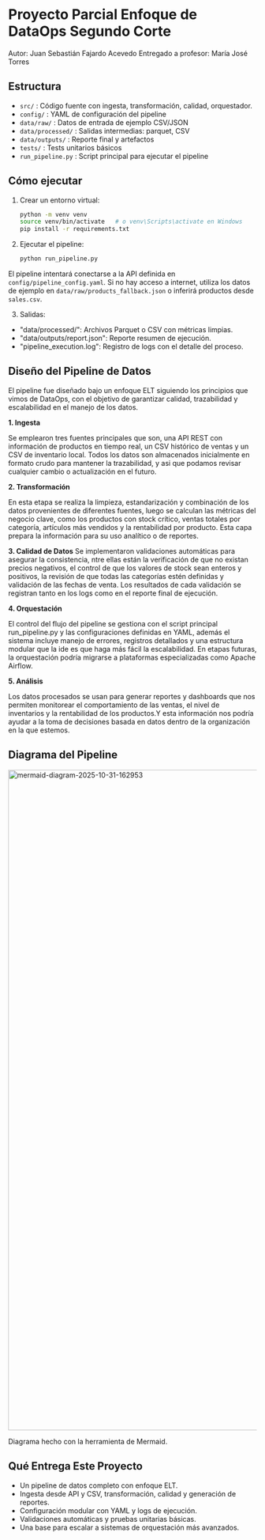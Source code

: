 # Proyecto Parcial Enfoque de DataOps Segundo Corte

Autor: Juan Sebastián Fajardo Acevedo
Entregado a profesor: María José Torres

## Estructura
- `src/` : Código fuente con ingesta, transformación, calidad, orquestador.
- `config/` : YAML de configuración del pipeline
- `data/raw/` : Datos de entrada de ejemplo CSV/JSON
- `data/processed/` : Salidas intermedias: parquet, CSV
- `data/outputs/` : Reporte final y artefactos
- `tests/` : Tests unitarios básicos
- `run_pipeline.py` : Script principal para ejecutar el pipeline

## Cómo ejecutar 
1. Crear un entorno virtual:
   ```bash
   python -m venv venv
   source venv/bin/activate   # o venv\Scripts\activate en Windows
   pip install -r requirements.txt
   ```
2. Ejecutar el pipeline:
   ```bash
   python run_pipeline.py
   ```
El pipeline intentará conectarse a la API definida en `config/pipeline_config.yaml`. Si no hay acceso a internet, utiliza los datos de ejemplo en `data/raw/products_fallback.json` o inferirá productos desde `sales.csv`.

3. Salidas:
 - "data/processed/": Archivos Parquet o CSV con métricas limpias.
- "data/outputs/report.json":  Reporte resumen de ejecución.
- "pipeline_execution.log": Registro de logs con el detalle del proceso.

## Diseño del Pipeline de Datos
El pipeline fue diseñado bajo un enfoque ELT siguiendo los principios que vimos de DataOps, con el objetivo de garantizar calidad, trazabilidad y escalabilidad en el manejo de los datos.

**1. Ingesta**

Se emplearon tres fuentes principales que son, una API REST con información de productos en tiempo real, un CSV histórico de ventas y un CSV de inventario local. Todos los datos son almacenados inicialmente en formato crudo para mantener la trazabilidad, y asi que podamos revisar cualquier cambio o actualización en el futuro.

**2. Transformación**

En esta etapa se realiza la limpieza, estandarización y combinación de los datos provenientes de diferentes fuentes, luego se calculan las métricas del negocio clave, como los productos con stock crítico, ventas totales por categoría, artículos más vendidos y la rentabilidad por producto. Esta capa prepara la información para su uso analítico o de reportes.

**3. Calidad de Datos**
Se implementaron validaciones automáticas para asegurar la consistencia, ntre ellas están la verificación de que no existan precios negativos, el control de que los valores de stock sean enteros y positivos, la revisión de que todas las categorías estén definidas y validación de las fechas de venta. Los resultados de cada validación se registran tanto en los logs como en el reporte final de ejecución.

**4. Orquestación**

El control del flujo del pipeline se gestiona con el script principal run_pipeline.py y las configuraciones definidas en YAML, además el sistema incluye manejo de errores, registros detallados y una estructura modular que la ide es que haga más fácil la escalabilidad. En etapas futuras, la orquestación podría migrarse a plataformas especializadas como Apache Airflow.

**5. Análisis**

Los datos procesados se usan para generar reportes y dashboards que nos permiten monitorear el comportamiento de las ventas, el nivel de inventarios y la rentabilidad de los productos.Y esta información nos podría ayudar a la toma de decisiones basada en datos dentro de la organización en la que estemos.

## Diagrama del Pipeline

<img width="1941" height="1336" alt="mermaid-diagram-2025-10-31-162953" src="https://github.com/user-attachments/assets/e9bbac86-5a13-4831-8777-afb16c0f14b7" />

Diagrama hecho con la herramienta de Mermaid.

## Qué Entrega Este Proyecto
- Un pipeline de datos completo con enfoque ELT.
- Ingesta desde API y CSV, transformación, calidad y generación de reportes.
- Configuración modular con YAML y logs de ejecución.
- Validaciones automáticas y pruebas unitarias básicas.
- Una base para escalar a sistemas de orquestación más avanzados.


